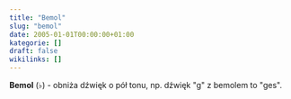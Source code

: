 ```yaml
---
title: "Bemol"
slug: "bemol"
date: 2005-01-01T00:00:00+01:00
kategorie: []
draft: false
wikilinks: []
---
```

**Bemol** (♭) - obniża dźwięk o pół tonu, np. dźwięk "g" z bemolem to
"ges".